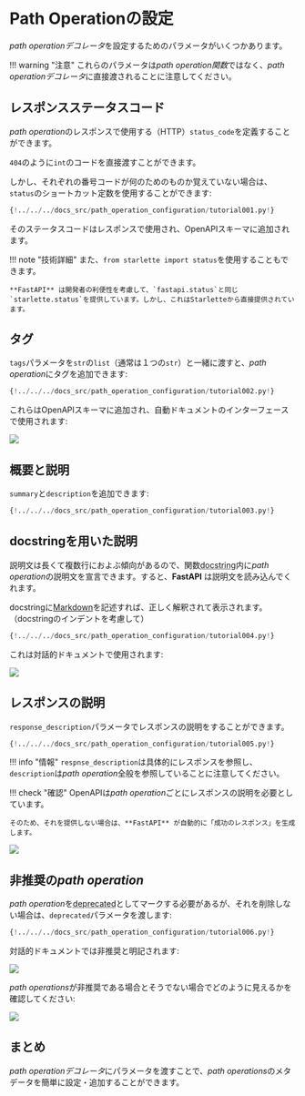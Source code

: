 # Path Operationの設定

*path operationデコレータ*を設定するためのパラメータがいくつかあります。

!!! warning "注意"
    これらのパラメータは*path operation関数*ではなく、*path operationデコレータ*に直接渡されることに注意してください。

## レスポンスステータスコード

*path operation*のレスポンスで使用する（HTTP）`status_code`を定義することができます。

`404`のように`int`のコードを直接渡すことができます。

しかし、それぞれの番号コードが何のためのものか覚えていない場合は、`status`のショートカット定数を使用することができます:

```Python hl_lines="3  17"
{!../../../docs_src/path_operation_configuration/tutorial001.py!}
```

そのステータスコードはレスポンスで使用され、OpenAPIスキーマに追加されます。

!!! note "技術詳細"
    また、`from starlette import status`を使用することもできます。

    **FastAPI** は開発者の利便性を考慮して、`fastapi.status`と同じ`starlette.status`を提供しています。しかし、これはStarletteから直接提供されています。

## タグ

`tags`パラメータを`str`の`list`（通常は１つの`str`）と一緒に渡すと、*path operation*にタグを追加できます:

```Python hl_lines="17 22 27"
{!../../../docs_src/path_operation_configuration/tutorial002.py!}
```

これらはOpenAPIスキーマに追加され、自動ドキュメントのインターフェースで使用されます:

<img src="https://fastapi.tiangolo.com/img/tutorial/path-operation-configuration/image01.png">

## 概要と説明

`summary`と`description`を追加できます:

```Python hl_lines="20 21"
{!../../../docs_src/path_operation_configuration/tutorial003.py!}
```

## docstringを用いた説明

説明文は長くて複数行におよぶ傾向があるので、関数<abbr title="ドキュメントに使用される関数内の最初の式（変数に代入されていない）としての複数行の文字列">docstring</abbr>内に*path operation*の説明文を宣言できます。すると、**FastAPI** は説明文を読み込んでくれます。

docstringに<a href="https://en.wikipedia.org/wiki/Markdown" class="external-link" target="_blank">Markdown</a>を記述すれば、正しく解釈されて表示されます。（docstringのインデントを考慮して）

```Python hl_lines="19-27"
{!../../../docs_src/path_operation_configuration/tutorial004.py!}
```

これは対話的ドキュメントで使用されます:

<img src="https://fastapi.tiangolo.com/img/tutorial/path-operation-configuration/image02.png">

## レスポンスの説明

`response_description`パラメータでレスポンスの説明をすることができます。

```Python hl_lines="21"
{!../../../docs_src/path_operation_configuration/tutorial005.py!}
```

!!! info "情報"
    `respnse_description`は具体的にレスポンスを参照し、`description`は*path operation*全般を参照していることに注意してください。

!!! check "確認"
    OpenAPIは*path operation*ごとにレスポンスの説明を必要としています。

    そのため、それを提供しない場合は、**FastAPI** が自動的に「成功のレスポンス」を生成します。

<img src="https://fastapi.tiangolo.com/img/tutorial/path-operation-configuration/image03.png">

## 非推奨の*path operation*

*path operation*を<abbr title="非推奨、使わない方がよい">deprecated</abbr>としてマークする必要があるが、それを削除しない場合は、`deprecated`パラメータを渡します:

```Python hl_lines="16"
{!../../../docs_src/path_operation_configuration/tutorial006.py!}
```

対話的ドキュメントでは非推奨と明記されます:

<img src="https://fastapi.tiangolo.com/img/tutorial/path-operation-configuration/image04.png">

*path operations*が非推奨である場合とそうでない場合でどのように見えるかを確認してください:

<img src="https://fastapi.tiangolo.com/img/tutorial/path-operation-configuration/image05.png">

## まとめ

*path operationデコレータ*にパラメータを渡すことで、*path operations*のメタデータを簡単に設定・追加することができます。
